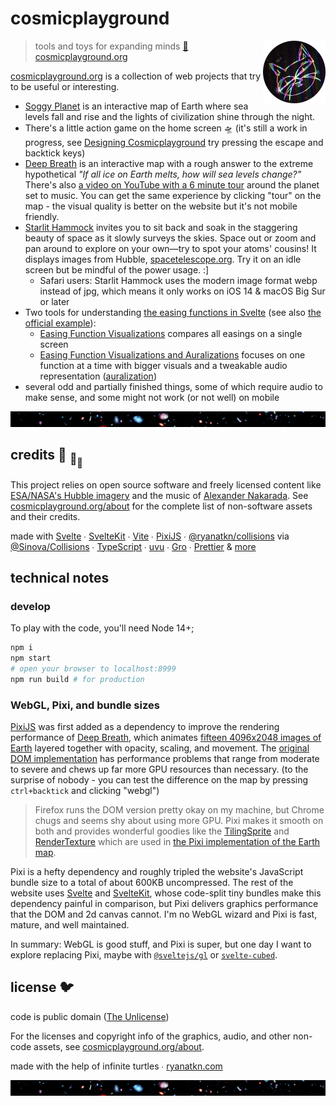 # cosmicplayground

[<img src="/src/static/assets/characters/cosmic-kitty.webp" align="right" width="100" height="100">](https://www.cosmicplayground.org)

> tools and toys for expanding minds
> [:milky_way: cosmicplayground.org](https://www.cosmicplayground.org)

[cosmicplayground.org](https://www.cosmicplayground.org)
is a collection of web projects that try to be useful or interesting.

- [Soggy Planet](https://www.cosmicplayground.org/soggy-planet) is an interactive map of Earth
  where sea levels fall and rise and the lights of civilization shine through the night.
- There's a little action game on the home screen 🛸
  (it's still a work in progress, see
  [Designing Cosmicplayground](https://github.com/cosmicplayground/designing)
  try pressing the escape and backtick keys)
- [Deep Breath](https://www.cosmicplayground.org/deep-breath)
  is an interactive map with a rough answer to the extreme hypothetical
  _"If all ice on Earth melts, how will sea levels change?"_
  There's also
  [a video on YouTube with a 6 minute tour](https://www.youtube.com/watch?v=7xEPqg-Kyg4)
  around the planet set to music.
  You can get the same experience by clicking "tour" on the map -
  the visual quality is better on the website but it's not mobile friendly.
- [Starlit Hammock](https://www.cosmicplayground.org/starlit-hammock)
  invites you to sit back and soak in the staggering beauty of space
  as it slowly surveys the skies.
  Space out or zoom and pan around to explore on your own—try to spot your atoms' cousins!
  It displays images from Hubble, [spacetelescope.org](https://www.spacetelescope.org/about/).
  Try it on an idle screen but be mindful of the power usage. :]
  - Safari users: Starlit Hammock uses the modern image format webp instead of jpg,
    which means it only works on iOS 14 & macOS Big Sur or later
- Two tools for understanding
  [the easing functions in Svelte](https://svelte.dev/docs#run-time-svelte-easing)
  (see also [the official example](https://svelte.dev/examples/easing)):
  - [Easing Function Visualizations](https://www.cosmicplayground.org/easings-1)
    compares all easings on a single screen
  - [Easing Function Visualizations and Auralizations](https://www.cosmicplayground.org/easings-2)
    focuses on one function at a time with bigger visuals and a tweakable audio representation
    ([auralization](https://en.wikipedia.org/wiki/Auralization))
- several odd and partially finished things, some of which require audio to make sense,
  and some might not work (or not well) on mobile

[![galaxies](/src/static/assets/space/galaxies-banner.jpg)](/src/static/assets/space/galaxies.jpg)

## credits :turtle: <sub>:turtle:</sub><sub><sub>:turtle:</sub></sub>

This project relies on open source software and
freely licensed content like [ESA/NASA's Hubble imagery](https://www.spacetelescope.org)
and the music of [Alexander Nakarada](https://www.serpentsoundstudios.com).
See [cosmicplayground.org/about](https://www.cosmicplayground.org/about)
for the complete list of non-software assets and their credits.

made with [Svelte](https://github.com/sveltejs/svelte) ∙
[SvelteKit](https://github.com/sveltejs/kit) ∙
[Vite](https://github.com/vitejs/vite) ∙
[PixiJS](https://github.com/pixijs/pixi.js) ∙
[@ryanatkn/collisions](https://github.com/ryanatkn/collisions/) via
[@Sinova/Collisions](https://github.com/Sinova/Collisions/) ∙
[TypeScript](https://github.com/microsoft/TypeScript) ∙
[uvu](https://github.com/lukeed/uvu) ∙
[Gro](https://github.com/feltcoop/gro) ∙
[Prettier](https://github.com/prettier/prettier)
& [more](package.json)

## technical notes

### develop

To play with the code, you'll need Node 14+;

```bash
npm i
npm start
# open your browser to localhost:8999
npm run build # for production
```

### WebGL, Pixi, and bundle sizes

[PixiJS](https://github.com/pixijs/pixi.js) was first added as a dependency to improve
the rendering performance of [Deep Breath](https://www.cosmicplayground.org/deep-breath),
which animates [fifteen 4096x2048 images of Earth](/src/static/assets/earth/)
layered together with opacity, scaling, and movement.
The [original DOM implementation](/src/lib/app/EarthViewerDom.svelte)
has performance problems that range from moderate to severe
and chews up far more GPU resources than necessary.
(to the surprise of nobody -
you can test the difference on the map by pressing `ctrl+backtick` and clicking "webgl")

> Firefox runs the DOM version pretty okay on my machine,
> but Chrome chugs and seems shy about using more GPU.
> Pixi makes it smooth on both and provides wonderful goodies like the
> [TilingSprite](http://pixijs.download/release/docs/PIXI.TilingSprite.html)
> and [RenderTexture](http://pixijs.download/release/docs/PIXI.RenderTexture.html)
> which are used in
> [the Pixi implementation of the Earth map](/src/lib/app/EarthViewerPixi.svelte).

Pixi is a hefty dependency and roughly tripled the website's JavaScript bundle size
to a total of about 600KB uncompressed.
The rest of the website uses [Svelte](https://svelte.dev) and [SvelteKit](https://kit.svelte.dev),
whose code-split tiny bundles make this dependency painful in comparison,
but Pixi delivers graphics performance that the DOM and 2d canvas cannot.
I'm no WebGL wizard and Pixi is fast, mature, and well maintained.

In summary: WebGL is good stuff, and Pixi is super, but one day I want to explore replacing Pixi,
maybe with [`@sveltejs/gl`](https://github.com/sveltejs/gl) or
[`svelte-cubed`](https://github.com/Rich-Harris/svelte-cubed).

## license 🐦

code is public domain ([The Unlicense](license))

For the licenses and copyright info of the
graphics, audio, and other non-code assets,
see [cosmicplayground.org/about](https://www.cosmicplayground.org/about).

made with the help of infinite turtles ∙
[ryanatkn.com](https://www.ryanatkn.com)

[![galaxies](/src/static/assets/space/galaxies-banner.jpg)](/src/static/assets/space/galaxies.jpg)
